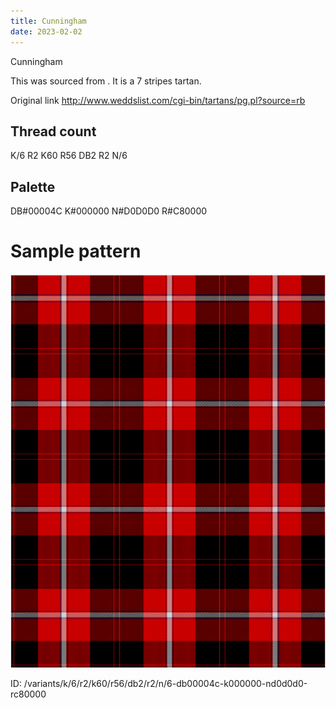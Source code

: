 ```yaml
---
title: Cunningham
date: 2023-02-02
---
```

Cunningham

This was sourced from <no value>.  It is a 7 stripes tartan.

Original link http://www.weddslist.com/cgi-bin/tartans/pg.pl?source=rb

## Thread count
K/6 R2 K60 R56 DB2 R2 N/6

## Palette
DB#00004C K#000000 N#D0D0D0 R#C80000

# Sample pattern

![Tartan detail](tartan.png "K/6 R2 K60 R56 DB2 R2 N/6 tartan")

ID: /variants/k/6/r2/k60/r56/db2/r2/n/6-db00004c-k000000-nd0d0d0-rc80000